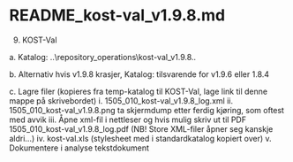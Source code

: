 # README_kost-val_v1.9.8.md

9. KOST-Val

a. Katalog: ..\repository_operations\kost-val_v1.9.8\..

b. Alternativ hvis v1.9.8 krasjer, Katalog: tilsvarende for v1.9.6 eller 1.8.4

c. Lagre filer (kopieres fra temp-katalog til KOST-Val, lage link til denne mappe på skrivebordet)
	i.   1505_010_kost-val_v1.9.8_log.xml
	ii.  1505_010_kost-val_v1.9.8.png  ta skjermdump etter ferdig kjøring, som oftest med avvik
	iii. Åpne xml-fil i nettleser og hvis mulig skriv ut til PDF 
		 1505_010_kost-val_v1.9.8_log.pdf
		 (NB! Store XML-filer åpner seg kanskje aldri…)
	iv.  kost-val.xls  (stylesheet med i standardkatalog kopiert over)
    v.   Dokumentere i analyse tekstdokument
